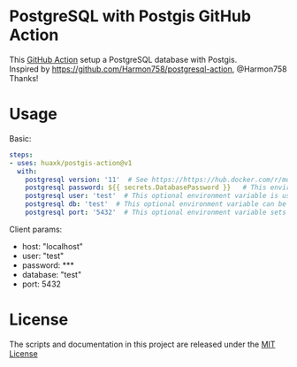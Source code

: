 # PostgreSQL with Postgis GitHub Action
This [GitHub Action](https://github.com/features/actions) setup a PostgreSQL database with Postgis.  
Inspired by https://github.com/Harmon758/postgresql-action, @Harmon758 Thanks!

# Usage

Basic:
```yaml
steps:
- uses: huaxk/postgis-action@v1
  with:
    postgresql version: '11'  # See https://https://hub.docker.com/r/mdillon/postgis for available versions, if it is not specified, use the default value 'latest'
    postgresql password: ${{ secrets.DatabasePassword }}   # This environment variable sets the superuser password for PostgreSQL, maybe string or secrets, the default superuser is defined by the input environment variable: postgresql user.
    postgresql user: 'test'  # This optional environment variable is used in conjunction with postgresql password to set a user and its password. This variable will create the specified user with superuser power and a database with the same name. If it is not specified, then the default user of 'postgres' will be used.
    postgresql db: 'test'  # This optional environment variable can be used to define a different name for the default database that is created when the image is first started. If it is not specified, then the value of postgresql user will be used.
    postgresql port: '5432'  # This optional environment variable sets the port for the default database that is created. If it is not specified, the default value of '5432' is used.
```

Client params:
* host: "localhost"
* user: "test"
* password: ***
* database: "test"
* port: 5432

# License

The scripts and documentation in this project are released under the [MIT License](LICENSE)
